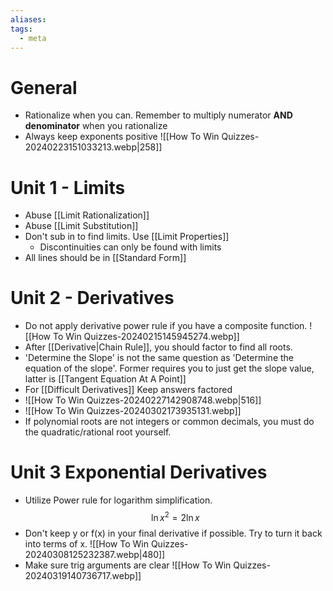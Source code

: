 ```yaml
---
aliases: 
tags:
  - meta
---
```

# General
- Rationalize when you can. Remember to multiply numerator **AND** **denominator** when you rationalize
- Always keep exponents positive
![[How To Win Quizzes-20240223151033213.webp|258]]
# Unit 1 - Limits
- Abuse [[Limit Rationalization]]
- Abuse [[Limit Substitution]]
- Don't sub in to find limits. Use [[Limit Properties]]
	- Discontinuities can only be found with limits
- All lines should be in [[Standard Form]]
# Unit 2 - Derivatives
- Do not apply derivative power rule if you have a composite function. ![[How To Win Quizzes-20240215145945274.webp]]
- After [[Derivative|Chain Rule]], you should factor to find all roots. 
- 'Determine the Slope' is not the same question as 'Determine the equation of the slope'. Former requires you to just get the slope value, latter is [[Tangent Equation At A Point]]
- For [[Difficult Derivatives]] Keep answers factored
- ![[How To Win Quizzes-20240227142908748.webp|516]]
- ![[How To Win Quizzes-20240302173935131.webp]]
- If polynomial roots are not integers or common decimals, you must do the quadratic/rational root yourself.
# Unit 3 Exponential Derivatives
- Utilize Power rule for logarithm simplification. $$\ln x^{2}= 2\ln x$$
- Don't keep y or f(x) in your final derivative if possible. Try to turn it back into terms of x.
![[How To Win Quizzes-20240308125232387.webp|480]]
- Make sure trig arguments are clear
![[How To Win Quizzes-20240319140736717.webp]]
